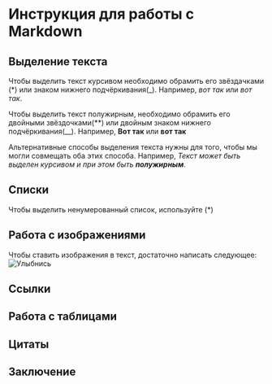 # Инструкция для работы с Markdown

## Выделение текста

Чтобы выделить текст курсивом необходимо обрамить его звёздачками (*) или знаком нижнего подчёркивания(_). Например, *вот так* или _вот так_.

Чтобы выделить текст полужирным, необходимо обрамить его двойными звёздочками(**) или двойным знаком нижнего подчёркивания(__). Например, **Вот так** или __вот так__

Альтернативные способы выделения текста нужны для того, чтобы мы могли совмещать оба этих способа. Например, _Текст может быть выделен курсивом и при этом быть **полужирным**_.

## Списки

Чтобы выделить ненумерованный список, используйте (*)

## Работа с изображениями

Чтобы ставить изображения в текст, достаточно написать следующее:
![Улыбнись](IMG_2847.jpg)

## Ссылки

## Работа с таблицами

## Цитаты

## Заключение
